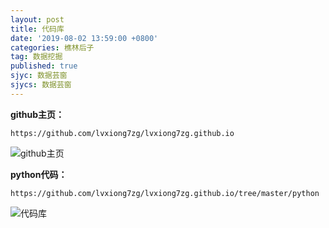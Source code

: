 ```yaml
---
layout: post
title: 代码库
date: '2019-08-02 13:59:00 +0800'
categories: 樵林后子
tag: 数据挖掘
published: true
sjyc: 数据芸窗
sjycs: 数据芸窗
---
```


**github主页：**
```YMAL
https://github.com/lvxiong7zg/lvxiong7zg.github.io
```

![github主页](http://p4w9ayrxf.bkt.clouddn.com/github%E4%B8%BB%E9%A1%B5.png)


**python代码：**

```YMAL
https://github.com/lvxiong7zg/lvxiong7zg.github.io/tree/master/python
```

![代码库](http://p4w9ayrxf.bkt.clouddn.com/%E4%BB%A3%E7%A0%81%E5%BA%93.png)
